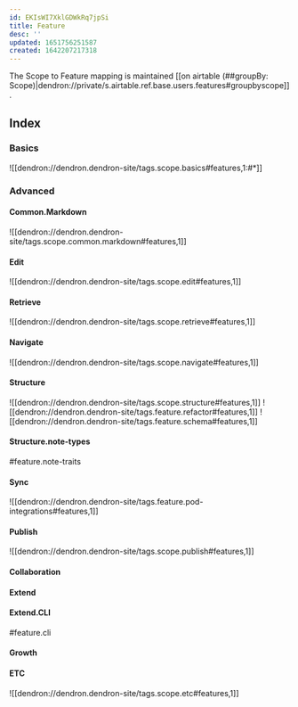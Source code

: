 ```yaml
---
id: EKIsWI7XklGDWkRq7jpSi
title: Feature
desc: ''
updated: 1651756251587
created: 1642207217318
---
```


The Scope to Feature mapping is maintained [[on airtable (##groupBy: Scope)|dendron://private/s.airtable.ref.base.users.features#groupbyscope]].
## Index

### Basics

![[dendron://dendron.dendron-site/tags.scope.basics#features,1:#*]]

### Advanced

#### Common.Markdown

![[dendron://dendron.dendron-site/tags.scope.common.markdown#features,1]]

#### Edit

![[dendron://dendron.dendron-site/tags.scope.edit#features,1]]

#### Retrieve

![[dendron://dendron.dendron-site/tags.scope.retrieve#features,1]]

#### Navigate

![[dendron://dendron.dendron-site/tags.scope.navigate#features,1]]
#### Structure

![[dendron://dendron.dendron-site/tags.scope.structure#features,1]]
![[dendron://dendron.dendron-site/tags.feature.refactor#features,1]]
![[dendron://dendron.dendron-site/tags.feature.schema#features,1]]

#### Structure.note-types

#feature.note-traits

#### Sync

![[dendron://dendron.dendron-site/tags.feature.pod-integrations#features,1]]

#### Publish

![[dendron://dendron.dendron-site/tags.scope.publish#features,1]]
  
#### Collaboration

#### Extend

#### Extend.CLI

#feature.cli

#### Growth

#### ETC

![[dendron://dendron.dendron-site/tags.scope.etc#features,1]]

